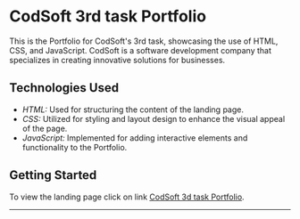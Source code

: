# CodSoft 3rd task Portfolio

This is the Portfolio for CodSoft's 3rd task, showcasing the use of HTML, CSS, and JavaScript. CodSoft is a software development company that specializes in creating innovative solutions for businesses.

## Technologies Used

- *HTML:* Used for structuring the content of the landing page.
- *CSS:* Utilized for styling and layout design to enhance the visual appeal of the page.
- *JavaScript:* Implemented for adding interactive elements and functionality to the Portfolio.

## Getting Started

To view the landing page click on link [CodSoft 3d task Portfolio](https://ashraf-g.github.io/CodSoft_level1_task3/).

---
